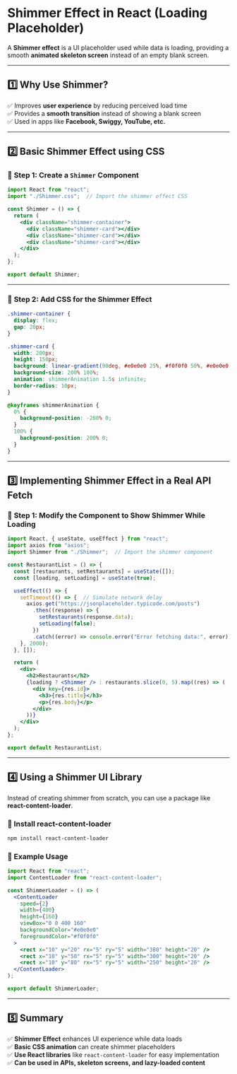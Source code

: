 # **Shimmer Effect in React (Loading Placeholder)**  

A **Shimmer effect** is a UI placeholder used while data is loading, providing a smooth **animated skeleton screen** instead of an empty blank screen.

---

## **1️⃣ Why Use Shimmer?**
✅ Improves **user experience** by reducing perceived load time  
✅ Provides a **smooth transition** instead of showing a blank screen  
✅ Used in apps like **Facebook, Swiggy, YouTube, etc.**  

---

## **2️⃣ Basic Shimmer Effect using CSS**
### 🔹 **Step 1: Create a `Shimmer` Component**
```jsx
import React from "react";
import "./Shimmer.css";  // Import the shimmer effect CSS

const Shimmer = () => {
  return (
    <div className="shimmer-container">
      <div className="shimmer-card"></div>
      <div className="shimmer-card"></div>
      <div className="shimmer-card"></div>
    </div>
  );
};

export default Shimmer;
```

---

### 🔹 **Step 2: Add CSS for the Shimmer Effect**
```css
.shimmer-container {
  display: flex;
  gap: 20px;
}

.shimmer-card {
  width: 200px;
  height: 150px;
  background: linear-gradient(90deg, #e0e0e0 25%, #f0f0f0 50%, #e0e0e0 75%);
  background-size: 200% 100%;
  animation: shimmerAnimation 1.5s infinite;
  border-radius: 10px;
}

@keyframes shimmerAnimation {
  0% {
    background-position: -200% 0;
  }
  100% {
    background-position: 200% 0;
  }
}
```

---

## **3️⃣ Implementing Shimmer Effect in a Real API Fetch**
### 🔹 **Step 1: Modify the Component to Show Shimmer While Loading**
```jsx
import React, { useState, useEffect } from "react";
import axios from "axios";
import Shimmer from "./Shimmer";  // Import the shimmer component

const RestaurantList = () => {
  const [restaurants, setRestaurants] = useState([]);
  const [loading, setLoading] = useState(true);

  useEffect(() => {
    setTimeout(() => {  // Simulate network delay
      axios.get("https://jsonplaceholder.typicode.com/posts") 
        .then((response) => {
          setRestaurants(response.data);
          setLoading(false);
        })
        .catch((error) => console.error("Error fetching data:", error));
    }, 2000);
  }, []);

  return (
    <div>
      <h2>Restaurants</h2>
      {loading ? <Shimmer /> : restaurants.slice(0, 5).map((res) => (
        <div key={res.id}>
          <h3>{res.title}</h3>
          <p>{res.body}</p>
        </div>
      ))}
    </div>
  );
};

export default RestaurantList;
```
---

## **4️⃣ Using a Shimmer UI Library**
Instead of creating shimmer from scratch, you can use a package like **react-content-loader**.

### **🔹 Install react-content-loader**
```sh
npm install react-content-loader
```

### **🔹 Example Usage**
```jsx
import React from "react";
import ContentLoader from "react-content-loader";

const ShimmerLoader = () => (
  <ContentLoader
    speed={2}
    width={400}
    height={160}
    viewBox="0 0 400 160"
    backgroundColor="#e0e0e0"
    foregroundColor="#f0f0f0"
  >
    <rect x="10" y="20" rx="5" ry="5" width="380" height="20" />
    <rect x="10" y="50" rx="5" ry="5" width="300" height="20" />
    <rect x="10" y="80" rx="5" ry="5" width="250" height="20" />
  </ContentLoader>
);

export default ShimmerLoader;
```

---

## **5️⃣ Summary**
✅ **Shimmer Effect** enhances UI experience while data loads  
✅ **Basic CSS animation** can create shimmer placeholders  
✅ **Use React libraries** like `react-content-loader` for easy implementation  
✅ **Can be used in APIs, skeleton screens, and lazy-loaded content**  

